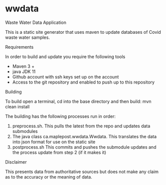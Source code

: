 # wwdata
Waste Water Data Application

This is a static site generator that uses maven to update databases of Covid waste water samples.  

Requirements

In order to build and update you require the following tools

* Maven 3 +  
* java JDK 11
* Github account with ssh keys set up on the account
* Access to the git repository and enabled to push up to this repository

Building

To build open a terminal, cd into the base directory and then build:
mvn clean install

The building has the following processes run in order:

1. preprocess.sh.  This pulls the latest from the repo and updates data submodules
2. The java class ca.maplepost.wwdata.Wwdata. This translates the data into json format for use on the static site
3. postprocess.sh  This commits and pushes the submodule updates and the process update from step 2 (if it makes it)

Disclaimer

This presents data from authoritative sources but does not make any claim as to the accuracy or the meaning of data.


